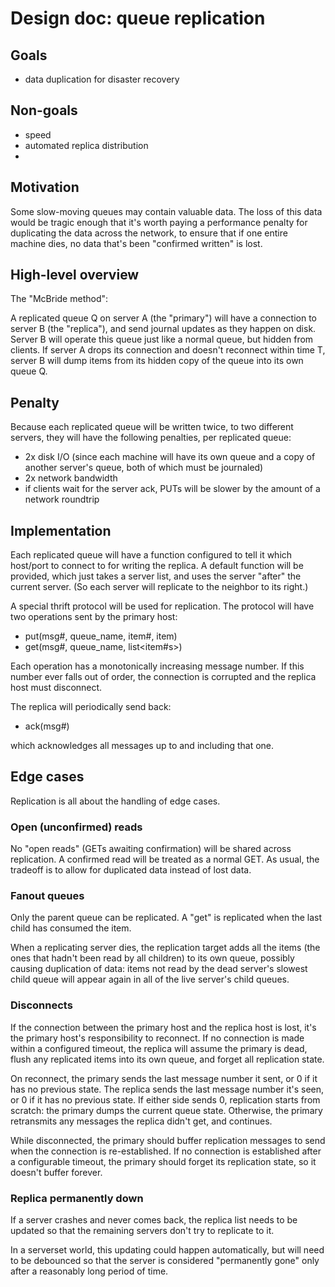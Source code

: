 
# Design doc: queue replication

## Goals

- data duplication for disaster recovery

## Non-goals

- speed
- automated replica distribution
- 

## Motivation

Some slow-moving queues may contain valuable data. The loss of this data would
be tragic enough that it's worth paying a performance penalty for duplicating
the data across the network, to ensure that if one entire machine dies, no
data that's been "confirmed written" is lost.

## High-level overview

The "McBride method":

A replicated queue Q on server A (the "primary") will have a connection to
server B (the "replica"), and send journal updates as they happen on disk.
Server B will operate this queue just like a normal queue, but hidden from
clients. If server A drops its connection and doesn't reconnect within time
T, server B will dump items from its hidden copy of the queue into its own
queue Q.

## Penalty

Because each replicated queue will be written twice, to two different servers,
they will have the following penalties, per replicated queue:

- 2x disk I/O (since each machine will have its own queue and a copy of
  another server's queue, both of which must be journaled)
- 2x network bandwidth
- if clients wait for the server ack, PUTs will be slower by the amount of a
  network roundtrip

## Implementation

Each replicated queue will have a function configured to tell it which
host/port to connect to for writing the replica. A default function will be
provided, which just takes a server list, and uses the server "after" the
current server. (So each server will replicate to the neighbor to its right.)

A special thrift protocol will be used for replication. The protocol will have
two operations sent by the primary host:

- put(msg#, queue_name, item#, item)
- get(msg#, queue_name, list<item#s>)

Each operation has a monotonically increasing message number. If this number
ever falls out of order, the connection is corrupted and the replica host
must disconnect.

The replica will periodically send back:

- ack(msg#)

which acknowledges all messages up to and including that one.

## Edge cases

Replication is all about the handling of edge cases.

### Open (unconfirmed) reads

No "open reads" (GETs awaiting confirmation) will be shared across
replication. A confirmed read will be treated as a normal GET. As usual, the
tradeoff is to allow for duplicated data instead of lost data.

### Fanout queues

Only the parent queue can be replicated. A "get" is replicated when the last
child has consumed the item.

When a replicating server dies, the replication target adds all the items (the
ones that hadn't been read by all children) to its own queue, possibly causing
duplication of data: items not read by the dead server's slowest child queue
will appear again in all of the live server's child queues.

### Disconnects

If the connection between the primary host and the replica host is lost, it's
the primary host's responsibility to reconnect. If no connection is made
within a configured timeout, the replica will assume the primary is dead,
flush any replicated items into its own queue, and forget all replication
state.

On reconnect, the primary sends the last message number it sent, or 0 if it
has no previous state. The replica sends the last message number it's seen,
or 0 if it has no previous state. If either side sends 0, replication starts
from scratch: the primary dumps the current queue state. Otherwise, the
primary retransmits any messages the replica didn't get, and continues.

While disconnected, the primary should buffer replication messages to send
when the connection is re-established. If no connection is established after
a configurable timeout, the primary should forget its replication state, so
it doesn't buffer forever.

### Replica permanently down

If a server crashes and never comes back, the replica list needs to be updated
so that the remaining servers don't try to replicate to it.

In a serverset world, this updating could happen automatically, but will need
to be debounced so that the server is considered "permanently gone" only after
a reasonably long period of time.
